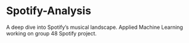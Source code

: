 # Spotify-Analysis
A deep dive into Spotify’s musical landscape. Applied Machine Learning working on group 48 Spotify project.
